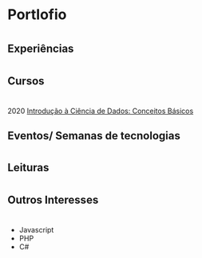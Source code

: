 # Portlofio
# 


## Experiências
#
## Cursos
#
2020 [Introdução à Ciência de Dados: Conceitos Básicos](./Certificados/Introdução_a_ciencia_de_dados_conceitos_basico.pdf)
## Eventos/ Semanas de tecnologias
#
## Leituras
#
## Outros Interesses
#
* Javascript
* PHP
* C#
